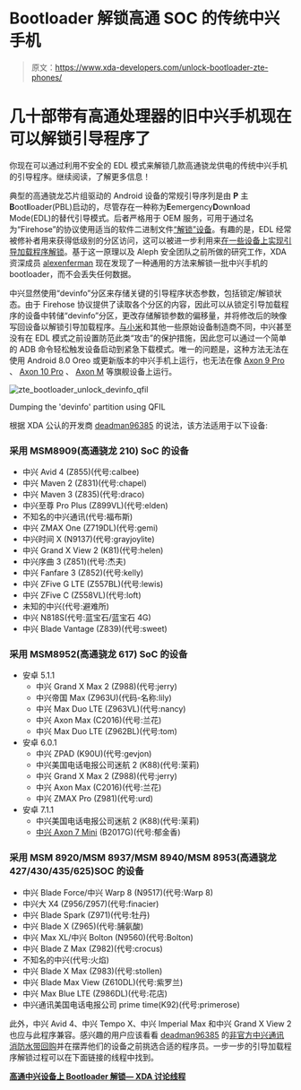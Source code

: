 # Bootloader 解锁高通 SOC 的传统中兴手机

> 原文：<https://www.xda-developers.com/unlock-bootloader-zte-phones/>

# 几十部带有高通处理器的旧中兴手机现在可以解锁引导程序了

你现在可以通过利用不安全的 EDL 模式来解锁几款高通骁龙供电的传统中兴手机的引导程序。继续阅读，了解更多信息！

典型的高通骁龙芯片组驱动的 Android 设备的常规引导序列是由 **P** 主**B**oot**l**loader(PBL)启动的，尽管存在一种称为**E**emergency**D**own**l**oad Mode(EDL)的替代引导模式。后者严格用于 OEM 服务，可用于通过名为“Firehose”的协议使用适当的软件二进制文件[“解锁”设备](https://www.xda-developers.com/oneplus-8-unbrick-tool-msmdownloadtool-edl-available/)。有趣的是，EDL 经常被修补者用来获得低级别的分区访问，这可以被进一步利用来[在一些设备上实现引导加载程序解锁](https://www.xda-developers.com/bootloader-unlock-method-has-been-found-for-the-sprint-oneplus-7-pro-5g/)。基于这一原理以及 Aleph 安全团队之前所做的研究工作，XDA 资深成员 [alexenferman](https://forum.xda-developers.com/member.php?u=10365003) 现在发现了一种通用的方法来解锁一批中兴手机的 bootloader，而不会丢失任何数据。

中兴显然使用“devinfo”分区来存储关键的引导程序状态参数，包括锁定/解锁状态。由于 Firehose 协议提供了读取各个分区的内容，因此可以从锁定引导加载程序的设备中转储“devinfo”分区，更改存储解锁参数的偏移量，并将修改后的映像写回设备以解锁引导加载程序。[与小米](https://www.xda-developers.com/xiaomi-edl-unbrick-authorized-mi-accounts/)和其他一些原始设备制造商不同，中兴甚至没有在 EDL 模式之前设置防范此类“攻击”的保护措施，因此您可以通过一个简单的 ADB 命令轻松触发设备启动到紧急下载模式。唯一的问题是，这种方法无法在使用 Android 8.0 Oreo 或更新版本的中兴手机上运行，也无法在像 [Axon 9 Pro](https://www.xda-developers.com/zte-axon-9-pro-specs-renders-pricing-availability/) 、 [Axon 10 Pro](https://forum.xda-developers.com/axon-10-pro) 、 [Axon M](https://forum.xda-developers.com/axon-m) 等旗舰设备上运行。

 <picture>![zte_bootloader_unlock_devinfo_qfil](img/6dd114a63b9cf98ace759d526553b169.png)</picture> 

Dumping the 'devinfo' partition using QFIL

根据 XDA 公认的开发商 [deadman96385](https://forum.xda-developers.com/member.php?u=4222965) 的说法，该方法适用于以下设备:

### 采用 MSM8909(高通骁龙 210) SoC 的设备

*   中兴 Avid 4 (Z855)(代号:calbee)
*   中兴 Maven 2 (Z831)(代号:chapel)
*   中兴 Maven 3 (Z835)(代号:draco)
*   中兴至尊 Pro Plus (Z899VL)(代号:elden)
*   不知名的中兴通讯(代号:福布斯)
*   中兴 ZMAX One (Z719DL)(代号:gemi)
*   中兴时间 X (N9137)(代号:grayjoylite)
*   中兴 Grand X View 2 (K81)(代号:helen)
*   中兴序曲 3 (Z851)(代号:杰夫)
*   中兴 Fanfare 3 (Z852)(代号:kelly)
*   中兴 ZFive G LTE (Z557BL)(代号:lewis)
*   中兴 ZFive C (Z558VL)(代号:loft)
*   未知的中兴(代号:避难所)
*   中兴 N818S(代号:蓝宝石/蓝宝石 4G)
*   中兴 Blade Vantage (Z839)(代号:sweet)

### 采用 MSM8952(高通骁龙 617) SoC 的设备

*   安卓 5.1.1
    *   中兴 Grand X Max 2 (Z988)(代号:jerry)
    *   中兴帝国 Max (Z963U)(代码-名称:lily)
    *   中兴 Max Duo LTE (Z963VL)(代号:nancy)
    *   中兴 Axon Max (C2016)(代号:兰花)
    *   中兴 Max Duo LTE (Z962BL)(代号:tom)
*   安卓 6.0.1
    *   中兴 ZPAD (K90U)(代号:gevjon)
    *   中兴美国电话电报公司迷航 2 (K88)(代号:茉莉)
    *   中兴 Grand X Max 2 (Z988)(代号:jerry)
    *   中兴 Axon Max (C2016)(代号:兰花)
    *   中兴 ZMAX Pro (Z981)(代号:urd)
*   安卓 7.1.1
    *   中兴美国电话电报公司迷航 2 (K88)(代号:茉莉)
    *   [中兴 Axon 7 Mini](https://forum.xda-developers.com/axon-7-mini) (B2017G)(代号:郁金香)

### 采用 MSM 8920/MSM 8937/MSM 8940/MSM 8953(高通骁龙 427/430/435/625)SOC 的设备

*   中兴 Blade Force/中兴 Warp 8 (N9517)(代号:Warp 8)
*   中兴大 X4 (Z956/Z957)(代号:finacier)
*   中兴 Blade Spark (Z971)(代号:牡丹)
*   中兴 Blade X (Z965)(代号:脯氨酸)
*   中兴 Max XL/中兴 Bolton (N9560)(代号:Bolton)
*   中兴 Blade Z Max (Z982)(代号:crocus)
*   不知名的中兴(代号:火焰)
*   中兴 Blade X Max (Z983)(代号:stollen)
*   中兴 Blade Max View (Z610DL)(代号:紫罗兰)
*   中兴 Max Blue LTE (Z986DL)(代号:花店)
*   中兴通讯美国电话电报公司 prime time(K92)(代号:primerose)

此外，中兴 Avid 4、中兴 Tempo X、中兴 Imperial Max 和中兴 Grand X View 2 也应与此程序兼容。感兴趣的用户应该看看 [deadman96385](https://forum.xda-developers.com/member.php?u=4222965) 的[非官方中兴通讯消防水带回购](https://github.com/programmer-collection/zte)并在摆弄他们的设备之前挑选合适的程序员。一步一步的引导加载程序解锁过程可以在下面链接的线程中找到。

**[高通中兴设备上 Bootloader 解锁— XDA 讨论线程](https://forum.xda-developers.com/android/software/bootloader-unlocking-qualcomm-zte-t4100897)**